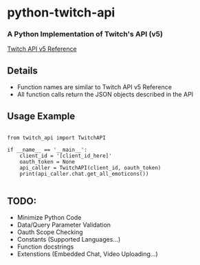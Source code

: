 # python-twitch-api
### A Python Implementation of Twitch's API (v5)
[Twitch API v5 Reference](https://dev.twitch.tv/docs/)

## Details

- Function names are similar to Twitch API v5 Reference
- All function calls return the JSON objects described in the API

## Usage Example

```

from twitch_api import TwitchAPI

if __name__ == '__main__':
    client_id = '[client_id_here]'
    oauth_token = None
    api_caller = TwitchAPI(client_id, oauth_token)
    print(api_caller.chat.get_all_emoticons())
    
```
## TODO:
- Minimize Python Code
- Data/Query Parameter Validation
- Oauth Scope Checking
- Constants (Supported Languages...)
- Function docstrings
- Extenstions (Embedded Chat, Video Uploading...)
